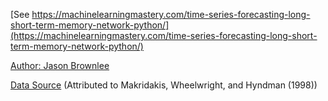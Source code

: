 [See https://machinelearningmastery.com/time-series-forecasting-long-short-term-memory-network-python/](https://machinelearningmastery.com/time-series-forecasting-long-short-term-memory-network-python/)

[Author: Jason Brownlee](https://machinelearningmastery.com/author/jasonb/)

[Data Source](https://github.com/jbrownlee/Datasets) (Attributed to Makridakis, Wheelwright, and Hyndman (1998))
